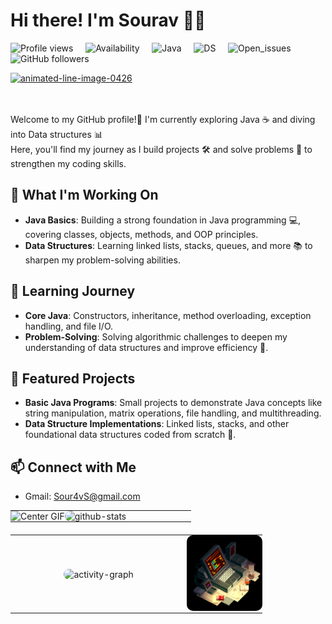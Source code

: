 # Hi there! I'm Sourav 👋✨

![Profile views](https://komarev.com/ghpvc/?username=Sour4vS&color=blue) &nbsp;&nbsp;&nbsp; ![Availability](https://img.shields.io/badge/Status-Active-green) &nbsp;&nbsp;&nbsp; ![Java](https://img.shields.io/badge/Java-Beginner-orange) &nbsp;&nbsp;&nbsp; ![DS](https://img.shields.io/badge/Data_Structures-Beginner-blue) &nbsp;&nbsp;&nbsp; ![Open_issues](https://img.shields.io/github/issues/Sour4vS/REPOSITORY_NAME?color=red) &nbsp;&nbsp;&nbsp; ![GitHub followers](https://img.shields.io/github/followers/Sour4vS?label=Followers&color=yellow)

<a href="https://www.animatedimages.org/cat-lines-562.htm">
  <img src="https://www.animatedimages.org/data/media/562/animated-line-image-0426.gif" 
       border="0" 
       alt="animated-line-image-0426" 
       width="1920" 
       height="2.3" />
</a>



<br><br>
Welcome to my GitHub profile!🌟 
I'm currently exploring Java ☕ and diving into Data structures 📊  <br>
Here, you'll find my journey as I build projects 🛠️ and solve problems 🧩 to strengthen my coding skills.

## 🔭 What I'm Working On

- **Java Basics**: Building a strong foundation in Java programming 💻, covering classes, objects, methods, and OOP principles.
- **Data Structures**: Learning linked lists, stacks, queues, and more 📚 to sharpen my problem-solving abilities.

## 🌱 Learning Journey

- **Core Java**: Constructors, inheritance, method overloading, exception handling, and file I/O.
- **Problem-Solving**: Solving algorithmic challenges to deepen my understanding of data structures and improve efficiency 🚀.

## 📂 Featured Projects

- **Basic Java Programs**: Small projects to demonstrate Java concepts like string manipulation, matrix operations, file handling, and multithreading.
- **Data Structure Implementations**: Linked lists, stacks, and other foundational data structures coded from scratch 🔢.

## 📫 Connect with Me

- Gmail: Sour4vS@gmail.com

 <!-- First Table -->
<table align="center" style="width:80%; border-collapse: collapse; margin-bottom: 20px;">
    <tr>
        <td width="30%" align="center" style="border: none; padding: 0;">
            <img src="https://media.giphy.com/media/l2R0cvMrULqv6se4M/giphy.gif?cid=ecf05e47j1evqibdjuhutc2thiv7fah0cbo4996qbrn0mhu5&ep=v1_gifs_search&rid=giphy.gif&ct=g" alt="Center GIF" style="width: 100%; border: none;" />
        </td>
        <td width="70%" align="left" style="padding: 0;">
            <img src="https://github-readme-stats.vercel.app/api?username=Sour4vS&show_icons=true&theme=react&border_color=61dafb&hide_border=true" alt="github-stats" style="width: 100%; border-radius: 10px;" />
        </td>
    </tr>
</table>

<!-- Second Table -->
<table align="center" style="width:80%; border-collapse: collapse;">
    <tr>
        <td width="70%" align="center" style="padding: 0;">
            <img src="https://github-readme-activity-graph.vercel.app/graph?username=Sour4vS&theme=react-dark&bg_color=20232a&hide_border=true" alt="activity-graph" style="width: 100%; border-radius: 10px;" />
        </td>
        <td width="30%" align="center" style="padding: 0;">
            <img src="https://github.com/Sour4vS/Sour4vS/blob/main/829afba7de253e927c9c56bd58c4ba3d.gif" alt="Side GIF" style="width: 100%; border-radius: 10px;" />
        </td>
    </tr>
</table>
    
